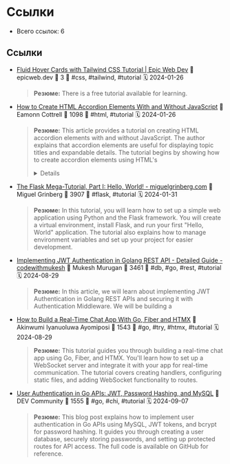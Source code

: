 # Ссылки

- Всего ссылок: 6

## Ссылки

- [Fluid Hover Cards with Tailwind CSS Tutorial | Epic Web Dev](https://www.epicweb.dev/tutorials/fluid-hover-cards-with-tailwind-css) 👤 epicweb.dev 💬 3 🔖 #css, #tailwind, #tutorial 🗓️ 2024-01-26
    > **Резюме:** There is a free tutorial available for learning.
- [How to Create HTML Accordion Elements With and Without JavaScript](https://www.freecodecamp.org/news/create-html-accordions-with-and-without-javascript/) 👤 Eamonn Cottrell 💬 1098 🔖 #html, #tutorial 🗓️ 2024-01-26
    > **Резюме:** This article provides a tutorial on creating HTML accordion elements with and without JavaScript. The author explains that accordion elements are useful for displaying topic titles and expandable details. The tutorial begins by showing how to create accordion elements using HTML's <details> element, which allows for panels to be opened and closed. The author then demonstrates how to enhance the accordion with JavaScript, allowing for only one panel to be open at a time. The article includes code examples and a video tutorial for reference.
- [The Flask Mega-Tutorial, Part I: Hello, World! - miguelgrinberg.com](https://blog.miguelgrinberg.com/post/the-flask-mega-tutorial-part-i-hello-world) 👤 Miguel Grinberg 💬 3907 🔖 #flask, #tutorial 🗓️ 2024-01-31
    > **Резюме:** In this tutorial, you will learn how to set up a simple web application using Python and the Flask framework. You will create a virtual environment, install Flask, and run your first "Hello, World" application. The tutorial also explains how to manage environment variables and set up your project for easier development.
- [Implementing JWT Authentication in Golang REST API - Detailed Guide - codewithmukesh](https://codewithmukesh.com/blog/jwt-authentication-in-golang/) 👤 Mukesh Murugan 💬 3461 🔖 #db, #go, #rest, #tutorial 🗓️ 2024-08-29
    > **Резюме:** In this article, we will learn about implementing JWT Authentication in Golang REST APIs and securing it with Authentication Middleware. We will be building a
- [How to Build a Real-Time Chat App With Go, Fiber and HTMX](https://www.freecodecamp.org/news/real-time-chat-with-go-fiber-htmx/) 👤 Akinwumi Iyanuoluwa Ayomiposi 💬 1543 🔖 #go, #try, #htmx, #tutorial 🗓️ 2024-08-29
    > **Резюме:** This tutorial guides you through building a real-time chat app using Go, Fiber, and HTMX. You'll learn how to set up a WebSocket server and integrate it with your app for real-time communication. The tutorial covers creating handlers, configuring static files, and adding WebSocket functionality to routes.
- [User Authentication in Go APIs: JWT, Password Hashing, and MySQL](https://dev.to/the-arcade-01/user-authentication-in-go-jwt-password-hashing-and-mysql-2n8o) 👤 DEV Community 💬 1555 🔖 #go, #chi, #tutorial 🗓️ 2024-09-07
    > **Резюме:** This blog post explains how to implement user authentication in Go APIs using MySQL, JWT tokens, and bcrypt for password hashing. It guides you through creating a user database, securely storing passwords, and setting up protected routes for API access. The full code is available on GitHub for reference.
